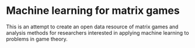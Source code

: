 # Machine learning for matrix games

This is an attempt to create an open data resource of matrix games and analysis methods for researchers interested in applying machine learning to problems in game theory.
